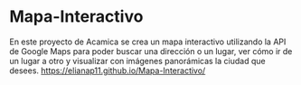# Mapa-Interactivo
En este proyecto de Acamica se crea un mapa interactivo utilizando la API de Google Maps para poder buscar una dirección o un lugar, ver cómo ir de un lugar a otro y visualizar con imágenes panorámicas la ciudad que desees.
https://elianap11.github.io/Mapa-Interactivo/
